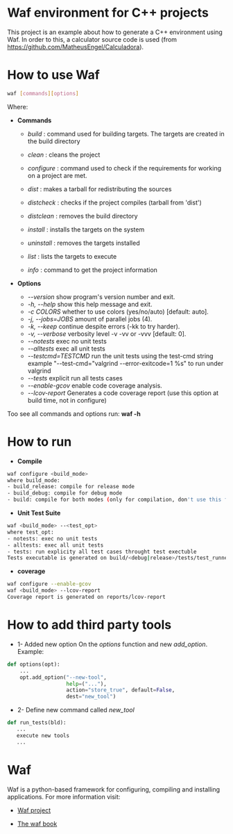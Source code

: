 # Waf environment for C++ projects

This project is an example about how to generate a C++ environment using Waf. In order to this, a calculator source code is used (from https://github.com/MatheusEngel/Calculadora).

# How to use Waf
```sh
waf [commands][options]
```
Where:

 * **Commands**
    * *build*                : command used for building targets. The targets are created in the build directory
    * *clean*              : cleans the project
    * *configure*       : command used to check if the requirements for working on a project are met.
    * *dist*                   : makes a tarball for redistributing the sources
    * *distcheck*       : checks if the project compiles (tarball from 'dist')
    * *distclean*        : removes the build directory

    * *install*              : installs the targets on the system
    * *uninstall*         : removes the targets installed
    * *list*                     : lists the targets to execute
    * *info*  : command to get the project information

 * **Options**
    * *--version*              show program's version number and exit.
    * *-h, --help*             show this help message and exit.
    * *-c COLORS*          whether to use colors (yes/no/auto) [default: auto].
    * *-j, --jobs=JOBS*  amount of parallel jobs (4).
    * *-k, --keep*             continue despite errors (-kk to try harder).
    * *-v, --verbose*       verbosity level -v -vv or -vvv [default: 0].
    * *--notests*             exec no unit tests
    * *--alltests*            exec all unit tests
    * *--testcmd=TESTCMD*     run the unit tests using the test-cmd string example "--test-cmd="valgrind --error-exitcode=1 %s" to run under valgrind
    * *--tests*         explicit run all tests cases
    * *--enable-gcov*       enable code coverage analysis.
    * *--lcov-report*         Generates a code coverage report (use this option at build time, not in configure)

Too see all commands and options run:  **waf -h**

# How to run

 * **Compile**
```sh
waf configure <build_mode>
where build_mode:
- build_release: compile for release mode
- build_debug: compile for debug mode
- build: compile for both modes (only for compilation, don't use this for the following commands).
```

 * **Unit Test Suite**
```sh
waf <build_mode> --<test_opt>
where test_opt:
- notests: exec no unit tests
- alltests: exec all unit tests
- tests: run explicity all test cases throught test exectuble
Tests executable is generated on build/<debug|release>/tests/test_runner
```

 * **coverage**
```sh
waf configure --enable-gcov
waf <build_mode> --lcov-report
Coverage report is generated on reports/lcov-report
```

# How to add third party tools
* 1- Added new option
On the *options* function and new *add_option*. Example:
```python
def options(opt):
    ...
    opt.add_option("--new-tool",
                   help=("..."),
                   action="store_true", default=False,
                   dest="new_tool")
```

* 2- Define new command called *new_tool*
```python
def run_tests(bld):
   ...
   execute new tools
   ...
```

# Waf
Waf is a python-based framework for configuring, compiling and installing applications. For more information visit:

* [Waf project](https://github.com/waf-project/waf)

* [The waf book](https://waf.io/book/)
